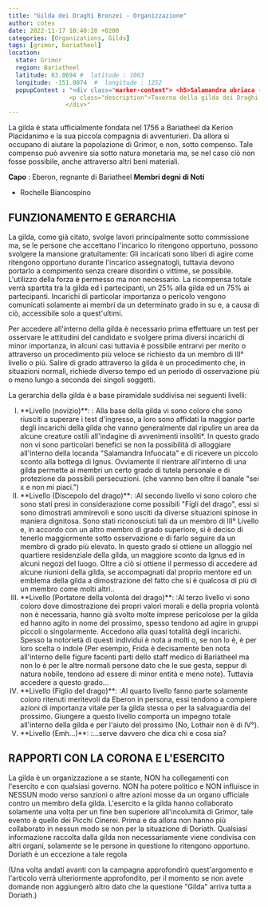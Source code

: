 ```yaml
---
title: "Gilda dei Draghi Bronzei - Organizzazione"
author: cotes
date: 2022-11-17 10:40:20 +0200
categories: [Organizations, Gilds]
tags: [grimor, bariatheel]
location:
  state: Grimor
  region: Bariatheel
  latitude: 63.0694 #  latitude : 1063
  longitude: -151.0074  #  longitude : 1252
  popupContent : "<div class="marker-content"> <h5>Salamandra ubriaca - Taverna </h5>
                 <p class="description">Taverna della gilda dei Draghi Bronzei, gestita da Killian e, quand'esso non è presente, Pherin. </p>
                </div>"
---
```


La gilda è stata ufficialmente fondata nel 1756 a Bariatheel da Kerion Placidanimo e la sua piccola compagnia di avventurieri. Da allora si occupano di aiutare la popolazione di Grimor, e non, sotto compenso. Tale compenso può avvenire sia sotto natura monetaria ma, se nel caso ciò non fosse possibile, anche attraverso altri beni materiali.


**Capo**
: Eberon, regnante di Bariatheel
**Membri degni di Noti**
- Rochelle Biancospino

FUNZIONAMENTO E GERARCHIA
-------------------------

La gilda, come già citato, svolge lavori principalmente sotto commissione ma, se le persone che accettano l'incarico lo ritengono opportuno, possono svolgere la mansione gratuitamente: Gli incaricati sono liberi di agire come ritengono opportuno durante l'incarico assegnatogli, tuttavia devono portarlo a compimento senza creare disordini o vittime, se possibile. L'utilizzo della forza è permesso ma non necessario. La ricompensa totale verrà spartita tra la gilda ed i partecipanti, un 25% alla gilda ed un 75% ai partecipanti. Incarichi di particolar importanza o pericolo vengono comunicati solamente ai membri da un determinato grado in su e, a causa di ciò, accessibile solo a quest'ultimi.
 
Per accedere all'interno della gilda è necessario prima effettuare un test per osservare le attitudini del candidato e svolgere prima diversi incarichi di minor importanza, in alcuni casi tuttavia è possibile entrarvi per merito o attraverso un procedimento più veloce se richiesto da un membro di III° livello o più. Salire di grado attraverso la gilda è un procedimento che, in situazioni normali, richiede diverso tempo ed un periodo di osservazione più o meno lungo a seconda dei singoli soggetti.
 
La gerarchia della gilda è a base piramidale suddivisa nei seguenti livelli:

<ol type="I">
    <li>**Livello (novizio)**:
    : Alla base della gilda vi sono coloro che sono riusciti a superare i test d'ingresso, a loro sono affidati la maggior parte degli incarichi della gilda che vanno generalmente dal ripulire un area da alcune creature ostili all'indagine di avvenimenti insoliti*. In questo grado non vi sono particolari benefici se non la possibilità di alloggiare all'interno della locanda "Salamandra Infuocata" e di ricevere un piccolo sconto alla bottega di Ignus. Ovviamente il rientrare all'interno di una gilda permette ai membri un certo grado di tutela personale e di protezione da possibili persecuzioni. (che vannno ben oltre il banale "sei x e non mi piaci.")</li>
    <li>**Livello (Discepolo del drago)**:
    :Al secondo livello vi sono coloro che sono stati presi in considerazione come possibili "Figli del drago", essi si sono dimostrati ammirevoli e sono usciti da diverse situazioni spinose in maniera dignitosa. Sono stati riconosciuti tali da un membro di III° Livello e, in accordo con un altro membro di grado superiore, si è deciso di tenerlo maggiormente sotto osservazione e di farlo seguire da un membro di grado più elevato. In questo grado si ottiene un alloggio nel quartiere residenziale della gilda, un maggiore sconto da Ignus ed in alcuni negozi del luogo. Oltre a ciò si ottiene il permesso di accedere ad alcune riunioni della gilda, se accompagnati dal proprio mentore ed un emblema della gilda a dimostrazione del fatto che si è qualcosa di più di un membro come molti altri..</li>
    <li>**Livello (Portatore della volontà del drago)**: 
    :Al terzo livello vi sono coloro dove dimostrazione dei propri valori morali e della propria volontà non è necessaria, hanno già svolto molte imprese pericolose per la gilda ed hanno agito in nome del prossimo, spesso tendono ad agire in gruppi piccoli o singolarmente. Accedono alla quasi totalità degli incarichi. Spesso la notorietà di questi individui è nota a molti o, se non lo è, è per loro scelta o indole (Per esempio, Frida è decisamente ben nota all'interno delle figure facenti parti dello staff medico di Bariatheel ma non lo è per le altre normali persone dato che le sue gesta, seppur di natura nobile, tendono ad essere di minor entità e meno note). Tuttavia accedere a questo grado...</li>
    <li>**Livello (Figlio del drago)**: 
    :Al quarto livello fanno parte solamente coloro ritenuti meritevoli da Eberon in persona, essi tendono a compiere azioni di importanza vitale per la gilda stessa o per la salvaguardia del prossimo. Giungere a questo livello comporta un impegno totale all'interno della gilda e per l'aiuto del prossimo (No, Lothair non è di IV°).</li>
    <li>**Livello (Emh...)**: 
    :...serve davvero che dica chi e cosa sia?</li>
</ol>

RAPPORTI CON LA CORONA E L'ESERCITO
-----------------------------------

La gilda è un organizzazione a se stante, NON ha collegamenti con l'esercito e con qualsiasi governo. NON ha potere politico e NON influisce in NESSUN modo verso sanzioni o altre azioni mosse da un organo ufficiale contro un membro della gilda. L'esercito e la gilda hanno collaborato solamente una volta per un fine ben superiore all'incolumità di Grimor, tale evento è quello dei Picchi Cinerei. Prima e da allora non hanno più collaborato in nessun modo se non per la situazione di Doriath. Qualsiasi informazione raccolta dalla gilda non necessariamente viene condivisa con altri organi, solamente se le persone in questione lo ritengono opportuno. Doriath è un eccezione a tale regola
 
(Una volta andati avanti con la campagna approfondirò quest'argomento e l'articolo verrà ulteriormente approfondito, per il momento se non avete domande non aggiungerò altro dato che la questione "Gilda" arriva tutta a Doriath.)

